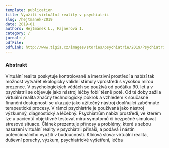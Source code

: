 ```yaml
---
template: publication
title: Využití virtuální reality v psychiatrii
slug: /hejtmanek-2019
date: 2019-01
authors: Hejtmánek L., Fajnerová I.
category: /
jurnal: /
pdfFile:
pdfLink: http://www.tigis.cz/images/stories/psychiatrie/2019/Psychiatrie_4_2019/Psychiatrie_4_2019_vzdelavani.pdf
---
```


### Abstrakt

Virtuální realita poskytuje kontrolované a imerzivní prostředí a nabízí tak možnost vytvářet ekologicky validní stimuly vprostředí s vysokou
mírou prezence. V psychologických vědách se používá od počátku 90. let a v psychiatrii se objevuje jako nástroj léčby fobií těsně poté. Od
té doby zažila virtuální realita značný technologický pokrok a vzhledem k současné finanční dostupnosti se ukazuje jako užitečný nástroj
doplňující zaběhnuté terapeutické procesy. V rámci psychiatrie je používaná jako nástroj výzkumný, diagnostický a léčebný. Psychiatrům
nabízí prostředí, ve kterém lze u pacientů objektivně testovat míru symptomů či bezpečně simulovat stresové situace. Článek prezentuje
přínosy a problémy, které s sebou nasazení virtuální reality v psychiatrii přináší, a podává i nástin potencionálního využití v budoucnosti.
Klíčová slova: virtuální realita, duševní poruchy, výzkum, psychiatrické vyšetření, léčba